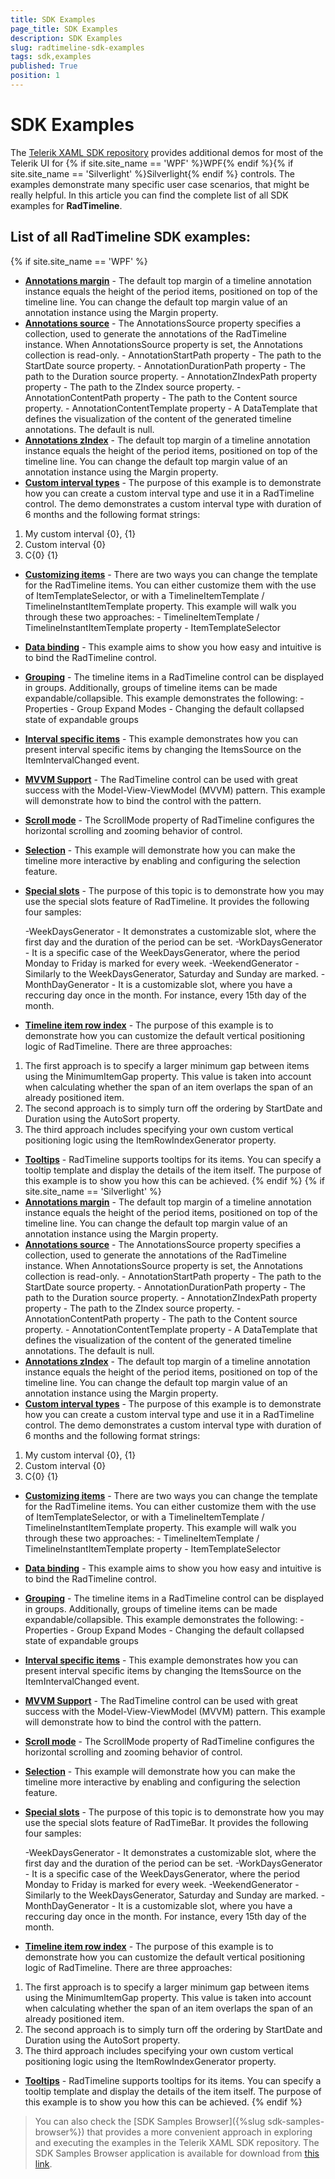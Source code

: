 ```yaml
---
title: SDK Examples
page_title: SDK Examples
description: SDK Examples
slug: radtimeline-sdk-examples
tags: sdk,examples
published: True
position: 1
---
```


# SDK Examples

The [Telerik XAML SDK repository](https://github.com/telerik/xaml-sdk/tree/master/) provides additional demos for most of the Telerik UI for {% if site.site_name == 'WPF' %}WPF{% endif %}{% if site.site_name == 'Silverlight' %}Silverlight{% endif %} controls. The examples demonstrate many specific user case scenarios, that might be really helpful. In this article you can find the complete list of all SDK examples for __RadTimeline__.

## List of all RadTimeline SDK examples:

{% if site.site_name == 'WPF' %}

* __[Annotations margin](https://github.com/telerik/xaml-sdk/tree/master/Timeline/WPF/AnnotationsMargin)__ - The default top margin of a timeline annotation instance equals the height of the period items, positioned on top of the timeline line. You can change the default top margin value of an annotation instance using the Margin property.
* __[Annotations source](https://github.com/telerik/xaml-sdk/tree/master/Timeline/WPF/AnnotationsSource)__ - The AnnotationsSource property specifies a collection, used to generate the annotations of the RadTimeline instance. When AnnotationsSource property is set, the Annotations collection is read-only.   - AnnotationStartPath property - The path to the StartDate source property.   - AnnotationDurationPath property - The path to the Duration source property.   - AnnotationZIndexPath property property - The path to the ZIndex source property.   - AnnotationContentPath property - The path to the Content source property.   - AnnotationContentTemplate property - A DataTemplate that defines the visualization of the content of the generated timeline annotations. The default is null. 
* __[Annotations zIndex](https://github.com/telerik/xaml-sdk/tree/master/Timeline/WPF/AnnotationsZIndex)__ - The default top margin of a timeline annotation instance equals the height of the period items, positioned on top of the timeline line. You can change the default top margin value of an annotation instance using the Margin property.
* __[Custom interval types](https://github.com/telerik/xaml-sdk/tree/master/Timeline/WPF/CustomIntervalTypes)__ - The purpose of this example is to demonstrate how you can create a custom interval type and use it in a RadTimeline control. The demo demonstrates a custom interval type with duration of 6 months and the following format strings:

1. My custom interval {0}, {1}
2. Custom interval {0}
3. C{0} {1}
* __[Customizing items](https://github.com/telerik/xaml-sdk/tree/master/Timeline/WPF/CustomizingItems)__ - There are two ways you can change the template for the RadTimeline items. You can either customize them with the use of ItemTemplateSelector, or with a TimelineItemTemplate / TimelineInstantItemTemplate property. This example will walk you through these two approaches:   - TimelineItemTemplate / TimelineInstantItemTemplate property   - ItemTemplateSelector
* __[Data binding](https://github.com/telerik/xaml-sdk/tree/master/Timeline/WPF/DataBinding)__ - This example aims to show you how easy and intuitive is to bind the RadTimeline control. 
* __[Grouping](https://github.com/telerik/xaml-sdk/tree/master/Timeline/WPF/Grouping)__ - The timeline items in a RadTimeline control can be displayed in groups. Additionally, groups of timeline items can be made expandable/collapsible. This example demonstrates the following:   - Properties   - Group Expand Modes   - Changing the default collapsed state of expandable groups
* __[Interval specific items](https://github.com/telerik/xaml-sdk/tree/master/Timeline/WPF/IntervalSpecificItems)__ - This example demonstrates how you can present interval specific items by changing the ItemsSource on the ItemIntervalChanged event.
* __[MVVM Support](https://github.com/telerik/xaml-sdk/tree/master/Timeline/WPF/MvvmSupport)__ - 
The RadTimeline control can be used with great success with the Model-View-ViewModel (MVVM) pattern. This example will demonstrate how to bind the control with the pattern. 
* __[Scroll mode](https://github.com/telerik/xaml-sdk/tree/master/Timeline/WPF/ScrollMode)__ - The ScrollMode property of RadTimeline configures the horizontal scrolling and zooming behavior of control. 
* __[Selection](https://github.com/telerik/xaml-sdk/tree/master/Timeline/WPF/Selection)__ - This example will demonstrate how you can make the timeline more interactive by enabling and configuring the selection feature. 
* __[Special slots](https://github.com/telerik/xaml-sdk/tree/master/Timeline/WPF/SpecialSlots)__ - The purpose of this topic is to demonstrate how you may use the special slots feature of RadTimeline. It provides the following four samples:
	
	-WeekDaysGenerator - It demonstrates a customizable slot, where the first day and the duration of the period can be set.
	-WorkDaysGenerator - It is a specific case of the WeekDaysGenerator, where the period Monday to Friday is marked for every week.
	-WeekendGenerator - Similarly to the WeekDaysGenerator, Saturday and Sunday are marked.
	-MonthDayGenerator - It is a customizable slot, where you have a reccuring day once in the month. For instance, every 15th day of the month.
* __[Timeline item row index](https://github.com/telerik/xaml-sdk/tree/master/Timeline/WPF/TimelineItemRowIndex)__ - The purpose of this example is to demonstrate how you can customize the default vertical positioning logic of RadTimeline. There are three approaches:

1. The first approach is to specify a larger minimum gap between items using the MinimumItemGap property. This value is taken into account when calculating whether the span of an item overlaps the span of an already positioned item.
2. The second approach is to simply turn off the ordering by StartDate and Duration using the AutoSort property.
3. The third approach includes specifying your own custom vertical positioning logic using the ItemRowIndexGenerator property.
* __[Tooltips](https://github.com/telerik/xaml-sdk/tree/master/Timeline/WPF/Tooltips)__ - RadTimeline supports tooltips for its items. You can specify a tooltip template and display the details of the item itself. The purpose of this example is to show you how this can be achieved. 
{% endif %}
{% if site.site_name == 'Silverlight' %}
* __[Annotations margin](https://github.com/telerik/xaml-sdk/tree/master/Timeline/SL/AnnotationsMargin)__ - The default top margin of a timeline annotation instance equals the height of the period items, positioned on top of the timeline line. You can change the default top margin value of an annotation instance using the Margin property.
* __[Annotations source](https://github.com/telerik/xaml-sdk/tree/master/Timeline/SL/AnnotationsSource)__ - The AnnotationsSource property specifies a collection, used to generate the annotations of the RadTimeline instance. When AnnotationsSource property is set, the Annotations collection is read-only.   - AnnotationStartPath property - The path to the StartDate source property.   - AnnotationDurationPath property - The path to the Duration source property.   - AnnotationZIndexPath property property - The path to the ZIndex source property.   - AnnotationContentPath property - The path to the Content source property.   - AnnotationContentTemplate property - A DataTemplate that defines the visualization of the content of the generated timeline annotations. The default is null. 
* __[Annotations zIndex](https://github.com/telerik/xaml-sdk/tree/master/Timeline/SL/AnnotationsZIndex)__ - The default top margin of a timeline annotation instance equals the height of the period items, positioned on top of the timeline line. You can change the default top margin value of an annotation instance using the Margin property.
* __[Custom interval types](https://github.com/telerik/xaml-sdk/tree/master/Timeline/SL/CustomIntervalTypes)__ - The purpose of this example is to demonstrate how you can create a custom interval type and use it in a RadTimeline control. The demo demonstrates a custom interval type with duration of 6 months and the following format strings:

1. My custom interval {0}, {1}
2. Custom interval {0}
3. C{0} {1}
* __[Customizing items](https://github.com/telerik/xaml-sdk/tree/master/Timeline/SL/CustomizingItems)__ - There are two ways you can change the template for the RadTimeline items. You can either customize them with the use of ItemTemplateSelector, or with a TimelineItemTemplate / TimelineInstantItemTemplate property. This example will walk you through these two approaches:   - TimelineItemTemplate / TimelineInstantItemTemplate property   - ItemTemplateSelector
* __[Data binding](https://github.com/telerik/xaml-sdk/tree/master/Timeline/SL/DataBinding)__ - This example aims to show you how easy and intuitive is to bind the RadTimeline control. 
* __[Grouping](https://github.com/telerik/xaml-sdk/tree/master/Timeline/SL/Grouping)__ - The timeline items in a RadTimeline control can be displayed in groups. Additionally, groups of timeline items can be made expandable/collapsible. This example demonstrates the following:   - Properties   - Group Expand Modes   - Changing the default collapsed state of expandable groups
* __[Interval specific items](https://github.com/telerik/xaml-sdk/tree/master/Timeline/SL/IntervalSpecificItems)__ - This example demonstrates how you can present interval specific items by changing the ItemsSource on the ItemIntervalChanged event.
* __[MVVM Support](https://github.com/telerik/xaml-sdk/tree/master/Timeline/SL/MvvmSupport)__ - 
The RadTimeline control can be used with great success with the Model-View-ViewModel (MVVM) pattern. This example will demonstrate how to bind the control with the pattern. 
* __[Scroll mode](https://github.com/telerik/xaml-sdk/tree/master/Timeline/SL/ScrollMode)__ - The ScrollMode property of RadTimeline configures the horizontal scrolling and zooming behavior of control. 
* __[Selection](https://github.com/telerik/xaml-sdk/tree/master/Timeline/SL/Selection)__ - This example will demonstrate how you can make the timeline more interactive by enabling and configuring the selection feature. 
* __[Special slots](https://github.com/telerik/xaml-sdk/tree/master/Timeline/SL/SpecialSlots)__ - The purpose of this topic is to demonstrate how you may use the special slots feature of RadTimeBar. It provides the following four samples:
	
	-WeekDaysGenerator - It demonstrates a customizable slot, where the first day and the duration of the period can be set.
	-WorkDaysGenerator - It is a specific case of the WeekDaysGenerator, where the period Monday to Friday is marked for every week.
	-WeekendGenerator - Similarly to the WeekDaysGenerator, Saturday and Sunday are marked.
	-MonthDayGenerator - It is a customizable slot, where you have a reccuring day once in the month. For instance, every 15th day of the month.
* __[Timeline item row index](https://github.com/telerik/xaml-sdk/tree/master/Timeline/SL/TimelineItemRowIndex)__ - The purpose of this example is to demonstrate how you can customize the default vertical positioning logic of RadTimeline. There are three approaches:

1. The first approach is to specify a larger minimum gap between items using the MinimumItemGap property. This value is taken into account when calculating whether the span of an item overlaps the span of an already positioned item.
2. The second approach is to simply turn off the ordering by StartDate and Duration using the AutoSort property.
3. The third approach includes specifying your own custom vertical positioning logic using the ItemRowIndexGenerator property.
* __[Tooltips](https://github.com/telerik/xaml-sdk/tree/master/Timeline/SL/Tooltips)__ - RadTimeline supports tooltips for its items. You can specify a tooltip template and display the details of the item itself. The purpose of this example is to show you how this can be achieved. 
{% endif %}

>You can also check the [SDK Samples Browser]({%slug sdk-samples-browser%}) that provides a more convenient approach in exploring and executing the examples in the Telerik XAML SDK repository. The SDK Samples Browser application is available for download from [this link](http://demos.telerik.com/xaml-sdkbrowser/).